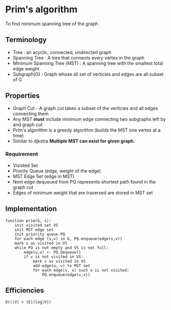 # Prim's algorithm
To find minimum spanning tree of the graph

## Terminology
* Tree : an acyclic, connected, undirected graph
* Spanning Tree : A tree that connects every vertex in the graph
* Minimum Spanning Tree (MST) : A spanning tree with the smallest total edge weight
* Subgraph(G) : Graph whose all set of verticies and edges are all subset of G

## Properties
* Graph Cut - A graph cut takes a subset of the verticies and all edges connecting them
* Any MST **must** include minimum edge connecting two subgraphs left by and graph cut
* Prim's algorithm is a greedy algorithm (builds the MST one vertex at a time)
* Similar to djkstra
**Multiple MST can exist for given graph.**

### Requirement
* Visisted Set
* Priority Queue (edge, weight of the edge)
* MST Edge Set (edge in MST) 
* Next edge dequeued from PQ represents shortest path found in the graph cut
* Edges of minimum weight that are traversed are stored in MST set

## Implementation
```
function prim(G, s):
    init visited set VS
    init MST edge set 
    init priority queue PQ
    for each edge (s,v) in G, PQ.enqueue(edge(s,v))
    mark s as visited in VS
    while PQ is not empty and VS is not full:
        edge(u,v) <- PQ.dequeue()
        if v is not visited in VS:
            mark v as visited in VS
            add edge(u, v) to MST set
            for each edge(v, x) such x is not visited:
                PQ.enqueue(edge(v,x))
```
## Efficiencies
`O((|V| + |E|)log|V|)`
